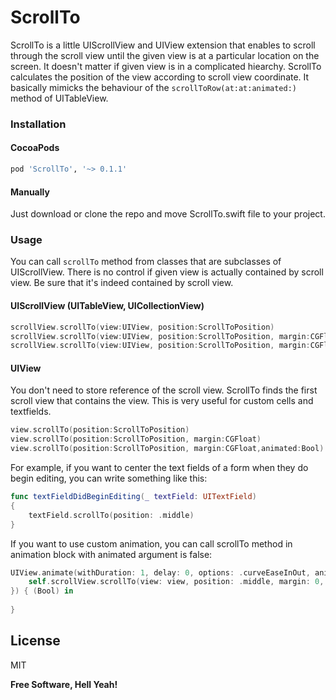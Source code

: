 # ScrollTo
ScrollTo is a little UIScrollView and UIView extension that enables to scroll through the scroll view until the given view is at a particular location on the screen. It doesn't matter if given view is in a complicated hiearchy. ScrollTo calculates the position of the view according to scroll view coordinate. It basically mimicks the behaviour of the ```scrollToRow(at:at:animated:)``` method of UITableView.

### Installation

#### CocoaPods
```sh
pod 'ScrollTo', '~> 0.1.1'
```
#### Manually
Just download or clone the repo and move ScrollTo.swift file to your project.

### Usage
You can call ```scrollTo``` method from classes that are subclasses of UIScrollView. There is no control if given view is actually contained by scroll view. Be sure that it's indeed contained by scroll view.
#### UIScrollView (UITableView, UICollectionView)
```swift
scrollView.scrollTo(view:UIView, position:ScrollToPosition)
scrollView.scrollTo(view:UIView, position:ScrollToPosition, margin:CGFloat)
scrollView.scrollTo(view:UIView, position:ScrollToPosition, margin:CGFloat,animated:Bool)
```

#### UIView 
You don't need to store reference of the scroll view. ScrollTo finds the first scroll view that contains the view. This is very useful for custom cells and textfields.
```swift
view.scrollTo(position:ScrollToPosition)
view.scrollTo(position:ScrollToPosition, margin:CGFloat)
view.scrollTo(position:ScrollToPosition, margin:CGFloat,animated:Bool)
```
For example, if you want to center the text fields of a form when they do begin editing, you can write something like this:
```swift
func textFieldDidBeginEditing(_ textField: UITextField)
{
    textField.scrollTo(position: .middle)
}
```
If you want to use custom animation, you can call scrollTo method in animation block with animated argument is false:
```swift
UIView.animate(withDuration: 1, delay: 0, options: .curveEaseInOut, animations: {
    self.scrollView.scrollTo(view: view, position: .middle, margin: 0, animated: false)
}) { (Bool) in
            
}
```

License
----
MIT

**Free Software, Hell Yeah!**